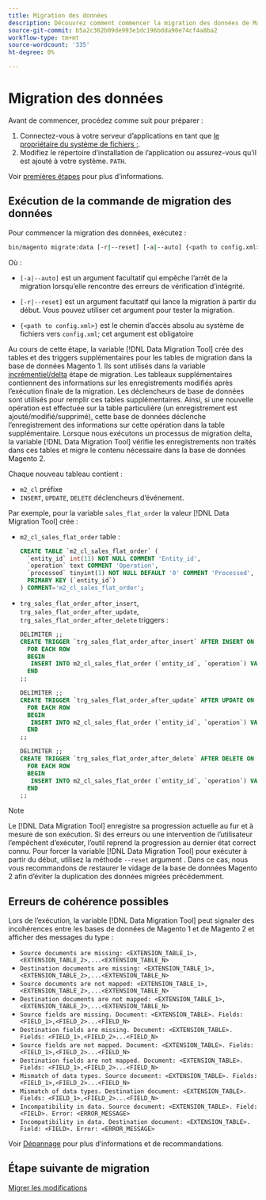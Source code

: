 ```yaml
---
title: Migration des données
description: Découvrez comment commencer la migration des données de Magento 1 vers Magento 2 avec le [!DNL Data Migration Tool].
source-git-commit: b5a2c362b09de993e1dc196bdda90e74cf4a8ba2
workflow-type: tm+mt
source-wordcount: '335'
ht-degree: 0%

---
```



# Migration des données

Avant de commencer, procédez comme suit pour préparer :

1. Connectez-vous à votre serveur d’applications en tant que [le propriétaire du système de fichiers ;](https://devdocs.magento.com/guides/v2.4/install-gde/prereq/file-sys-perms-over.html).
1. Modifiez le répertoire d’installation de l’application ou assurez-vous qu’il est ajouté à votre système. `PATH`.

Voir [premières étapes](overview.md#first-steps) pour plus d’informations.

## Exécution de la commande de migration des données

Pour commencer la migration des données, exécutez :

```bash
bin/magento migrate:data [-r|--reset] [-a|--auto] {<path to config.xml>}
```

Où :

* `[-a|--auto]` est un argument facultatif qui empêche l’arrêt de la migration lorsqu’elle rencontre des erreurs de vérification d’intégrité.

* `[-r|--reset]` est un argument facultatif qui lance la migration à partir du début. Vous pouvez utiliser cet argument pour tester la migration.

* `{<path to config.xml>}` est le chemin d’accès absolu au système de fichiers vers `config.xml`; cet argument est obligatoire

Au cours de cette étape, la variable [!DNL Data Migration Tool] crée des tables et des triggers supplémentaires pour les tables de migration dans la base de données Magento 1. Ils sont utilisés dans la variable [incrémentiel/delta](delta.md) étape de migration. Les tableaux supplémentaires contiennent des informations sur les enregistrements modifiés après l’exécution finale de la migration. Les déclencheurs de base de données sont utilisés pour remplir ces tables supplémentaires. Ainsi, si une nouvelle opération est effectuée sur la table particulière (un enregistrement est ajouté/modifié/supprimé), cette base de données déclenche l’enregistrement des informations sur cette opération dans la table supplémentaire. Lorsque nous exécutons un processus de migration delta, la variable [!DNL Data Migration Tool] vérifie les enregistrements non traités dans ces tables et migre le contenu nécessaire dans la base de données Magento 2.

Chaque nouveau tableau contient :

* `m2_cl` préfixe
* `INSERT`, `UPDATE`, `DELETE` déclencheurs d’événement.

Par exemple, pour la variable `sales_flat_order` la valeur [!DNL Data Migration Tool] crée :

* `m2_cl_sales_flat_order` table :

   ```sql
   CREATE TABLE `m2_cl_sales_flat_order` (
     `entity_id` int(11) NOT NULL COMMENT 'Entity_id',
     `operation` text COMMENT 'Operation',
     `processed` tinyint(1) NOT NULL DEFAULT '0' COMMENT 'Processed',
     PRIMARY KEY (`entity_id`)
   ) COMMENT='m2_cl_sales_flat_order';
   ```

* `trg_sales_flat_order_after_insert`, `trg_sales_flat_order_after_update`, `trg_sales_flat_order_after_delete` triggers :

   ```sql
   DELIMITER ;;
   CREATE TRIGGER `trg_sales_flat_order_after_insert` AFTER INSERT ON `sales_flat_order`
     FOR EACH ROW
     BEGIN
      INSERT INTO m2_cl_sales_flat_order (`entity_id`, `operation`) VALUES (NEW.entity_id, 'INSERT')ON DUPLICATE KEY UPDATE operation = 'INSERT';
     END
   ;;
   
   DELIMITER ;;
   CREATE TRIGGER `trg_sales_flat_order_after_update` AFTER UPDATE ON `sales_flat_order`
     FOR EACH ROW
     BEGIN
      INSERT INTO m2_cl_sales_flat_order (`entity_id`, `operation`) VALUES (NEW.entity_id, 'UPDATE') ON DUPLICATE KEY UPDATE operation = 'UPDATE';
     END
   ;;
   
   DELIMITER ;;
   CREATE TRIGGER `trg_sales_flat_order_after_delete` AFTER DELETE ON `sales_flat_order`
     FOR EACH ROW
     BEGIN
      INSERT INTO m2_cl_sales_flat_order (`entity_id`, `operation`) VALUES (OLD.entity_id, 'DELETE')ON DUPLICATE KEY UPDATE operation = 'DELETE';
     END
   ;;
   ```

>[!NOTE]
>
>Le [!DNL Data Migration Tool] enregistre sa progression actuelle au fur et à mesure de son exécution. Si des erreurs ou une intervention de l’utilisateur l’empêchent d’exécuter, l’outil reprend la progression au dernier état correct connu. Pour forcer la variable [!DNL Data Migration Tool] pour exécuter à partir du début, utilisez la méthode `--reset` argument . Dans ce cas, nous vous recommandons de restaurer le vidage de la base de données Magento 2 afin d’éviter la duplication des données migrées précédemment.


## Erreurs de cohérence possibles

Lors de l’exécution, la variable [!DNL Data Migration Tool] peut signaler des incohérences entre les bases de données de Magento 1 et de Magento 2 et afficher des messages du type :

* `Source documents are missing: <EXTENSION_TABLE_1>,<EXTENSION_TABLE_2>,...<EXTENSION_TABLE_N>`
* `Destination documents are missing: <EXTENSION_TABLE_1>,<EXTENSION_TABLE_2>,...<EXTENSION_TABLE_N>`
* `Source documents are not mapped: <EXTENSION_TABLE_1>,<EXTENSION_TABLE_2>,...<EXTENSION_TABLE_N>`
* `Destination documents are not mapped: <EXTENSION_TABLE_1>,<EXTENSION_TABLE_2>,...<EXTENSION_TABLE_N>`
* `Source fields are missing. Document: <EXTENSION_TABLE>. Fields: <FIELD_1>,<FIELD_2>...<FIELD_N>`
* `Destination fields are missing. Document: <EXTENSION_TABLE>. Fields: <FIELD_1>,<FIELD_2>...<FIELD_N>`
* `Source fields are not mapped. Document: <EXTENSION_TABLE>. Fields: <FIELD_1>,<FIELD_2>...<FIELD_N>`
* `Destination fields are not mapped. Document: <EXTENSION_TABLE>. Fields: <FIELD_1>,<FIELD_2>...<FIELD_N>`
* `Mismatch of data types. Source document: <EXTENSION_TABLE>. Fields: <FIELD_1>,<FIELD_2>...<FIELD_N>`
* `Mismatch of data types. Destination document: <EXTENSION_TABLE>. Fields: <FIELD_1>,<FIELD_2>...<FIELD_N>`
* `Incompatibility in data. Source document: <EXTENSION_TABLE>. Field: <FIELD>. Error: <ERROR_MESSAGE>`
* `Incompatibility in data. Destination document: <EXTENSION_TABLE>. Field: <FIELD>. Error: <ERROR_MESSAGE>`

Voir [Dépannage](https://support.magento.com/hc/en-us/articles/360033020451) pour plus d’informations et de recommandations.

## Étape suivante de migration

[Migrer les modifications](delta.md)
